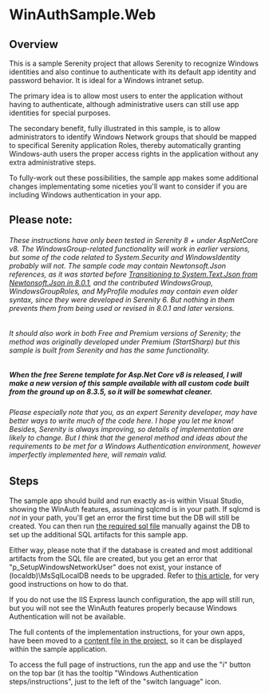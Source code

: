# WinAuthSample.Web
 
## Overview

This is a sample Serenity project that allows Serenity to recognize Windows identities and also continue to authenticate with its default app identity and password behavior. It is ideal for a Windows intranet setup.

The primary idea is to allow most users to enter the application without having to authenticate, although administrative users can still use app identities for special purposes.

The secondary benefit, fully illustrated in this sample, is to allow administrators to identify Windows Network groups that should be mapped to specifical Serenity application Roles, thereby automatically granting Windows-auth users the proper access rights in the application without any extra administrative steps.

To fully-work out these possibilities, the sample app makes some additional changes implementating some niceties you'll want to consider if you are including Windows authentication in your app.


## Please note: ##
###### These instructions have only been tested in Serenity 8 + under AspNetCore v8. The WindowsGroup-related functionality will work in earlier versions, but some of the code related to System.Security and WindowsIdentity probably will not. The sample code may contain Newtonsoft.Json references, as it was started before [Transitioning to System.Text.Json from Newtonsoft.Json in 8.0.1](https://github.com/serenity-is/Serenity/issues/7021), and the contributed WindowsGroup, WindowsGroupRoles, and MyProfile modules may contain even older syntax, since they were developed in Serenity 6.  But nothing in them prevents them from being used or revised in 8.0.1 and later versions.  


###### It should also work in both Free and Premium versions of Serenity; the method was originally developed under Premium (StartSharp) but this sample is built from Serenity and has the same functionality.

##### When the free Serene template for Asp.Net Core v8 is released, I will make a new version of this sample available with all custom code built from the ground up on 8.3.5, so it will be somewhat cleaner. 

###### Please especially note that you, as an expert Serenity developer, may have better ways to write much of the code here. I hope you let me know! Besides, Serenity is always improving, so details of implementation are likely to change. But I think that the general method and ideas about the requirements to be met for a Windows Authentication environment, however imperfectly implemented here, will remain valid.

## Steps ##

The sample app should build and run exactly as-is within Visual Studio, showing the WinAuth features, assuming sqlcmd is in your path.  If sqlcmd is *not* in your path, you'll get an error the first time but the DB will still be created.  You can then run [the required sql file](./WindowsUserSetupBehavior.sql) manually against the DB to set up the additional SQL artifacts for this sample app.

Either way, please note that if the database is created and most additional artifacts from the SQL file are created, but you get an error that "p_SetupWindowsNetworkUser" does not exist, your instance of (localdb)\MsSqlLocalDB needs to be upgraded.  Refer to <a href="https://intellitect.com/blog/upgrading-sql-server-localdb/" target="_blank">this article</a>, for very good instructions on how to do that.

If you do not use the IIS Express launch configuration, the app will still run, but you will not see the WinAuth features properly because Windows Authentication will not be available.

The full contents of the implementation instructions, for your own apps, have been moved to a [content file in the project](./Modules/Doc/DocPage.cshtml), so it can be displayed within the sample application.

To access the full page of instructions, run the app and use the "i" button on the top bar (it has the tooltip "Windows Authentication steps/instructions", just to the left of the "switch language" icon.